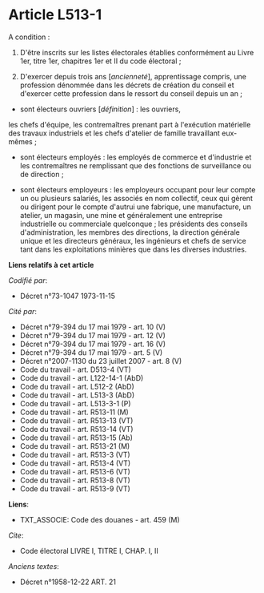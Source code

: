 # Article L513-1

A condition :

1. D'être inscrits sur les listes électorales établies conformément au Livre 1er, titre 1er, chapitres 1er et II du code
électoral ;

2. D'exercer depuis trois ans [*ancienneté*], apprentissage compris, une profession dénommée dans les décrets de création du
conseil et d'exercer cette profession dans le ressort du conseil depuis un an ;

- sont électeurs ouvriers [*définition*] : les ouvriers,

les chefs d'équipe, les contremaîtres prenant part à l'exécution matérielle des travaux industriels et les chefs d'atelier de
famille travaillant eux-mêmes ;

- sont électeurs employés : les employés de commerce et d'industrie et les contremaîtres ne remplissant que des fonctions de
surveillance ou de direction ;

- sont électeurs employeurs : les employeurs occupant pour leur compte un ou plusieurs salariés, les associés en nom
collectif, ceux qui gèrent ou dirigent pour le compte d'autrui une fabrique, une manufacture, un atelier, un magasin, une
mine et généralement une entreprise industrielle ou commerciale quelconque ; les présidents des conseils d'administration,
les membres des directions, la direction générale unique et les directeurs généraux, les ingénieurs et chefs de service tant
dans les exploitations minières que dans les diverses industries.

**Liens relatifs à cet article**

_Codifié par_:

  - Décret n°73-1047 1973-11-15

_Cité par_:

  - Décret n°79-394 du 17 mai 1979 - art. 10 (V)
  - Décret n°79-394 du 17 mai 1979 - art. 12 (V)
  - Décret n°79-394 du 17 mai 1979 - art. 16 (V)
  - Décret n°79-394 du 17 mai 1979 - art. 5 (V)
  - Décret n°2007-1130 du 23 juillet 2007 - art. 8 (V)
  - Code du travail - art. D513-4 (VT)
  - Code du travail - art. L122-14-1 (AbD)
  - Code du travail - art. L512-2 (AbD)
  - Code du travail - art. L513-3 (AbD)
  - Code du travail - art. L513-3-1 (P)
  - Code du travail - art. R513-11 (M)
  - Code du travail - art. R513-13 (VT)
  - Code du travail - art. R513-14 (VT)
  - Code du travail - art. R513-15 (Ab)
  - Code du travail - art. R513-21 (M)
  - Code du travail - art. R513-3 (VT)
  - Code du travail - art. R513-4 (VT)
  - Code du travail - art. R513-6 (VT)
  - Code du travail - art. R513-8 (VT)
  - Code du travail - art. R513-9 (VT)

**Liens**:

  - TXT_ASSOCIE: Code des douanes - art. 459 (M)

_Cite_:

  - Code électoral LIVRE I, TITRE I, CHAP. I, II

_Anciens textes_:

  - Décret n°1958-12-22 ART. 21

